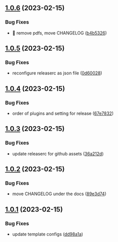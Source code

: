## [1.0.6](https://github.com/entelecheia/base-template/compare/v1.0.5...v1.0.6) (2023-02-15)


### Bug Fixes

* :art: remove pdfs, move CHANGELOG ([b4b5326](https://github.com/entelecheia/base-template/commit/b4b5326784fe62e97f1ad136c500bd036329b86e))

## [1.0.5](https://github.com/entelecheia/base-template/compare/v1.0.4...v1.0.5) (2023-02-15)

### Bug Fixes

- reconfigure releaserc as json file ([0d60028](https://github.com/entelecheia/base-template/commit/0d60028ffd1ce3213c121257175c4588614caf65))

## [1.0.4](https://github.com/entelecheia/base-template/compare/v1.0.3...v1.0.4) (2023-02-15)

### Bug Fixes

- order of plugins and setting for release ([67e7832](https://github.com/entelecheia/base-template/commit/67e78324b9c287798519466ca351da2207b41695))

## [1.0.3](https://github.com/entelecheia/base-template/compare/v1.0.2...v1.0.3) (2023-02-15)

### Bug Fixes

- update releaserc for github assets ([36a212d](https://github.com/entelecheia/base-template/commit/36a212dc64fb968807d4e6453abaff7ecb1ba25d))

## [1.0.2](https://github.com/entelecheia/base-template/compare/v1.0.1...v1.0.2) (2023-02-15)

### Bug Fixes

- move CHANGELOG under the docs ([89e3d74](https://github.com/entelecheia/base-template/commit/89e3d7498fb5804c9ea25600fac9a6c46476bd63))

## [1.0.1](https://github.com/entelecheia/base-template/compare/v1.0.0...v1.0.1) (2023-02-15)

### Bug Fixes

- update template configs ([dd98a1a](https://github.com/entelecheia/base-template/commit/dd98a1aeb9b0e4edb24fe141a885060a595cd622))
